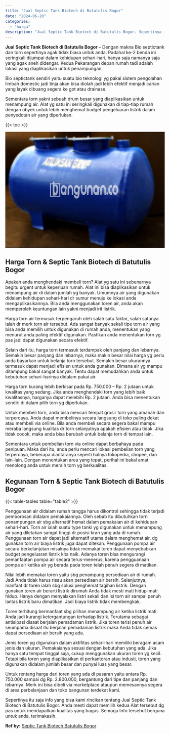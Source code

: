 ```yaml
---
title: "Jual Septic Tank Biotech di Batutulis Bogor"
date: "2024-06-20"
categories: 
  - "harga"
description: "Jual Septic Tank Biotech di Batutulis Bogor. Sepertinya itu saja info yang bisa kami rincikan tentang Jual Septic Tank Biotech di Batutulis Bogor. Anda mesti..."
---
```


**Jual Septic Tank Biotech di Batutulis Bogor** – Dengan makna Bio septictank dan torn sepertinya agak tidak biasa untuk anda. Padahal ke-2 benda ini seringkali dijumpai dalam kehidupan sehari-hari, hanya saja namanya saja yang agak aneh didengar. Kedua Pekarangan depan rumah tadi adalah lokasi yang diaplikasikan untuk penampungan.

Bio septictank sendiri yaitu suatu bio teknologi yg pakai sistem pengolahan limbah domestic jadi tinja akan bisa diolah jadi lebih efektif menjadi carian yang layak dibuang segera ke got atau drainase.

Sementara torn yakni sebuah drum besar yang diaplikasikan untuk menampung air. Alat yg satu ini seringkali digunakan di tiap-tiap rumah dengan obyek untuk lebih menghemat budget pengeluaran listrik dalam penyedotan air yang diperlukan.

{{< toc >}}

![Jual Septic Tank Biotech di Batutulis Bogor](/images/jual-bio-septictank-09.png)

## Harga Torn & Septic Tank Biotech di Batutulis Bogor

Apakah anda menghendaki membeli torn? Alat yg satu ini sebenarnya begitu urgent untuk keperluan rumah. Alat ini bisa diaplikasikan untuk menampung air di dalam jumlah yg banyak. Umumnya air yang digunakan didalam kehidupan sehari-hari dr sumur menuju ke lokasi anda mengaplikasikannya. Bila anda menggunakan toren air, anda akan memperoleh keuntungan lain yakni menjadi irit listrik.

Harga torn air termasuk terpengaruh oleh salah satu faktor, salah satunya ialah dr merk torn air tersebut. Ada sangat banyak sekali tipe torn air yang bisa anda memilih untuk digunakan di rumah anda, menentukan yang menurut anda paling efektif digunakan. Pastikan anda menentukan torn yg pas jadi dapat digunakan secara efektif.

Selain dari itu, harga torn termasuk terdampak oleh panjang dan lebarnya. Semakin besar panjang dan lebarnya, maka makin besar nilai harga yg perlu anda bayarkan untuk belanja torn tersebut. Semakin besar ukurannya termasuk dapat menjadi efisien untuk anda gunakan. Dimana air yg mampu ditampung bakal sangat banyak. Tentu dapat memudahkan anda untuk kebutuhan sehari-harinya didalam pakai air.

Harga torn kurang lebih berkisar pada Rp. 750.000 – Rp. 2 jutaan untuk kwalitas yang sedang. Jika anda menghendaki torn yang lebih baik kwalitasnya, harganya dapat melebihi Rp. 2 jutaan. Anda bisa menentukan sendiri di dalam pilih torn yg diperlukan.

Untuk membeli torn, anda bisa mencari tempat grosir torn yang amanah dan terpercaya. Anda dapat membelinya secara langsung di toko paling dekat atau membeli via online. Bila anda membeli secara segera bakal mampu meraba langsung kualitas dr torn selanjutnya apakah efisien atau tidak. Jika tidak cocok, maka anda bisa berubah untuk belanja torn di tempat lain.

Sementara untuk pembelian torn via online dapat berbahaya pada penipuan. Maka dari itu, anda perlu mencari lokasi pembelian torn yang terpercaya, beberapa diantaranya seperti halnya tokopedia, shopee, dan lain-lain. Dengan menentukan area yang tepat, perihal ini bakal amat menolong anda untuk meraih torn yg berkualitas.

## Kegunaan Torn & Septic Tank Biotech di Batutulis Bogor

{{< table-tables table="table2" >}}

Penggunaan air didalam rumah tangga harus dikontrol sehingga tidak terjadi pemborosan didalam pemakaiannya. Oleh sebab itu dibutuhkan torn penampungan air sbg alternatif hemat dalam pemakaian air di kehidupan sehari-hari. Torn air ialah suatu type tanki yg digunakan untuk menampung air yang diletakan sangat tinggi dr posisi kran yang ada di rumah. Penggunaan torn air dapat jadi alternatif utama dalam menghemat air, dg gunakan torn air biaya listrik juga dapat ditekan. Penggunaan pompa air secara berkelanjutan misalnya tidak memakai toren dapat menyebabkan budget pengeluaran listrik kita naik. Adanya toren bisa mengurangi pemanfaatan pompa air secara terus-menerus, karena pengguanaan pompa air ketika air yg berada pada toren telah penuh segera di matikan.

Nilai lebih memakai toren yaitu sbg penampung persediaan air di rumah. Jadi Anda tidak harus risau akan persediaan air bersih. Selanjutnya, manfaat dr toren ialah sbg solusi penghemat tagihan listrik. Dengan gunakan toren air berarti listrik dirumah Anda tidak mesti mati hidup-mati hidup. Hanya dengan menyalakan listri sekali dan isi torn air sampai penuh lantas listrik baru dimatikan. Jadi biaya listrik tidak membengkak.

Toren terhitung bermanfaat sbg pilihan menampung air ketika listrik mati. Anda jadi kurangi ketergantungan terhadap listrik. Terutama sebagai antisipasi disaat berjalan pemadaman listrik. Jika toren terisi penuh air seumpama disaat itu berjalan pemadaman listrik maka Anda tidak cemas dapat persediaan air bersih yang ada.

Jenis toren yg digunakan dalam aktifitas sehari-hari memiliki beragam acam jenis dan ukuran. Pemakaianya sesuai dengan kebutuhan yang ada. Jika hanya satu tempat tinggal saja, cukup menggunakan ukuran toren yg kecil. Tetapi bila toren yang diaplikasikan di perkantoran atau industi, toren yang digunakan didalam jumlah besar dan punyai luas yang besar.

Untuk rentang harga dari toren yang ada di pasaran yaitu antara Rp. 750.000 sampai dg Rp. 2.800.000, bergantung dari tipe dan panjang dan lebarnya. Merk ini bisa dibeli via marketplace ataupun memesannya segera di area perbelanjaan dan toko bangunan terdekat kami.

Sepertinya itu saja info yang bisa kami rincikan tentang Jual Septic Tank Biotech di Batutulis Bogor. Anda mesti dapat memilih kedua Alat tersebut dg pas untuk mendapatkan kualitas yang bagus. Semoga Info tersebut berguna untuk anda, terimakasih.

**Ref by:** [Septic Tank Biotech Batutulis Bogor](https://id.wikipedia.org/wiki/Septic)
